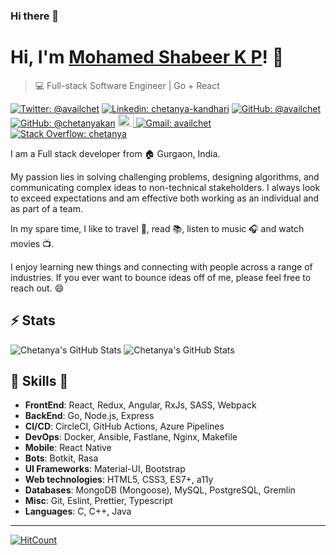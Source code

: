 ### Hi there 👋

<!--
**Mohamed-Shabeer-KP/Mohamed-Shabeer-KP** is a ✨ _special_ ✨ repository because its `README.md` (this file) appears on your GitHub profile.

Here are some ideas to get you started:

- 🔭 I’m currently working on ...
- 🌱 I’m currently learning ...
- 👯 I’m looking to collaborate on ...
- 🤔 I’m looking for help with ...
- 💬 Ask me about ...
- 📫 How to reach me: ...
- 😄 Pronouns: ...
- ⚡ Fun fact: ...
-->
# Hi, I'm [Mohamed Shabeer K P](https://mohamedshabeerkp.netlify.app)! 👋

>  💻 Full-stack Software Engineer | Go + React

[![Twitter: @availchet](https://img.shields.io/twitter/follow/availchet?style=social)](https://twitter.com/availchet)
[![Linkedin: chetanya-kandhari](https://img.shields.io/badge/-Chetanya%20Kandhari-blue?style=flat-square&logo=Linkedin&logoColor=white&link=https://www.linkedin.com/in/chetanya-kandhari/)](https://www.linkedin.com/in/chetanya-kandhari/)
[![GitHub: @availchet](https://img.shields.io/github/followers/availchet?label=follow&style=social)](https://github.com/availchet)
[![GitHub: @chetanyakan](https://img.shields.io/github/followers/chetanyakan?label=follow&style=social)](https://github.com/chetanyakan)
<a href="https://dev.to/availchet">
  <img src="https://d2fltix0v2e0sb.cloudfront.net/dev-badge.svg" alt="Chetanya Kandhari's DEV Profile" height="20" width="25">
</a>
[![Gmail: availchet](https://img.shields.io/badge/Gmail-availchet-red)](mailto:availchet@gmail.com)
[![Stack Overflow: chetanya](https://img.shields.io/badge/-Stack%20Overflow-222222?logo=stack-overflow&link=https://stackoverflow.com/users/story/6241000)](https://stackoverflow.com/users/story/6241000)

I am a Full stack developer from :house: Gurgaon, India.

My passion lies in solving challenging problems, designing algorithms, and communicating complex ideas to non-technical stakeholders.
I always look to exceed expectations and am effective both working as an individual and as part of a team.

In my spare time, I like to travel :walking:, read :books:, listen to music :headphones: and watch movies :tv:.

I enjoy learning new things and connecting with people across a range of industries. 
If you ever want to bounce ideas off of me, please feel free to reach out. 😄

## ⚡ Stats
![Chetanya's GitHub Stats](https://github-readme-stats.vercel.app/api?username=chetanyakan&hide=["issues"]&show_icons=true)
![Chetanya's GitHub Stats](https://github-readme-stats.vercel.app/api?username=availchet&hide=["issues"]&show_icons=true)

##  🎉 Skills  🎉
- **FrontEnd**: React, Redux, Angular, RxJs, SASS, Webpack
- **BackEnd**: Go, Node.js, Express
- **CI/CD**: CircleCI, GitHub Actions, Azure Pipelines
- **DevOps**: Docker, Ansible, Fastlane, Nginx, Makefile
- **Mobile**: React Native
- **Bots**: Botkit, Rasa
- **UI Frameworks**: Material-UI, Bootstrap
- **Web technologies**: HTML5, CSS3, ES7+, a11y
- **Databases**: MongoDB (Mongoose), MySQL, PostgreSQL, Gremlin
- **Misc**: Git, Eslint, Prettier, Typescript
- **Languages**: C, C++, Java

---

[![HitCount](http://hits.dwyl.com/availchet/availchet.svg)](http://hits.dwyl.com/availchet/availchet)

